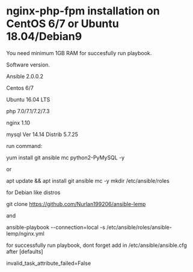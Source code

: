 # nginx-php-fpm installation on CentOS 6/7 or Ubuntu 18.04/Debian9

You need minimum 1GB RAM for succesfully run playbook.

Software version.

Ansible 2.0.0.2

Centos 6/7

Ubuntu 16.04 LTS

php 7.0/7.1/7.2/7.3

nginx 1.10

mysql  Ver 14.14 Distrib 5.7.25

run command: 

yum install git ansible mc python2-PyMySQL -y

or

apt update && apt install git ansible mc -y
mkdir /etc/ansible/roles

for Debian like distros

git clone https://github.com/Nurlan199206/ansible-lemp

and

ansible-playbook --connection=local -s /etc/ansible/roles/ansible-lemp/nginx.yml



for successfully run playbook, dont forget add in /etc/ansible/ansible.cfg after [defaults]

invalid_task_attribute_failed=False
